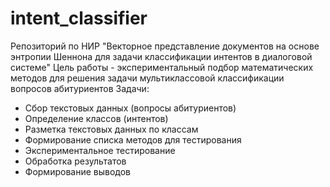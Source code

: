 # intent_classifier
Репозиторий по НИР "Векторное представление документов на основе энтропии Шеннона для задачи классификации интентов в диалоговой системе"
Цель работы - экспериментальный подбор математических методов для решения задачи мультиклассовой классификации вопросов абитуриентов
Задачи:
- Сбор текстовых данных (вопросы абитуриентов)
- Определение классов (интентов)
- Разметка текстовых данных по классам
- Формирование списка методов для тестирования
- Экспериментальное тестирование
- Обработка результатов
- Формирование выводов
